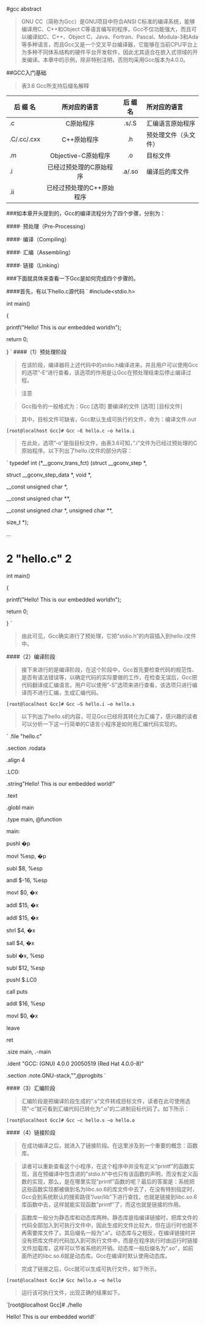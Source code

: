 #gcc abstract
>GNU CC（简称为Gcc）是GNU项目中符合ANSI C标准的编译系统，能够编译用C、C++和Object C等语言编写的程序。Gcc不仅功能强大，而且可以编译如C、C++、Object C、Java、Fortran、Pascal、Modula-3和Ada等多种语言，而且Gcc又是一个交叉平台编译器，它能够在当前CPU平台上为多种不同体系结构的硬件平台开发软件，因此尤其适合在嵌入式领域的开发编译。本章中的示例，除非特别注明，否则均采用Gcc版本为4.0.0。

##GCC入门基础

>表3.6 Gcc所支持后缀名解释

后 缀 名     | 所对应的语言              | 后 缀 名   | 所对应的语言
--          |:--:                     |:--:       |:--
.c          |C原始程序                  |     .s/.S |       汇编语言原始程序
.C/.cc/.cxx |C++原始程序                |    .h     |       预处理文件（头文件）
.m          |Objective-C原始程序        |    .o     |  目标文件
.i          |已经过预处理的C原始程序      |   .a/.so  |  编译后的库文件
.ii         |已经过预处理的C++原始程序    |

 	 
###如本章开头提到的，Gcc的编译流程分为了四个步骤，分别为：

####· 预处理（Pre-Processing）

####· 编译（Compiling）

####· 汇编（Assembling）

####· 链接（Linking）

###下面就具体来查看一下Gcc是如何完成四个步骤的。

####首先，有以下hello.c源代码
`
#include<stdio.h>

int main()

{

printf("Hello! This is our embedded world!n");

return 0;

}
`
####（1）预处理阶段

>在该阶段，编译器将上述代码中的stdio.h编译进来，并且用户可以使用Gcc的选项”-E”进行查看，该选项的作用是让Gcc在预处理结束后停止编译过程。

 	
>注意

>Gcc指令的一般格式为：Gcc [选项] 要编译的文件 [选项] [目标文件]

>其中，目标文件可缺省，Gcc默认生成可执行的文件，命为：编译文件.out

 

`[root@localhost Gcc]# Gcc –E hello.c –o hello.i`

 

>在此处，选项”-o”是指目标文件，由表3.6可知，”.i”文件为已经过预处理的C原始程序。以下列出了hello.i文件的部分内容：

 
`
typedef int (*__gconv_trans_fct) (struct __gconv_step *,

struct __gconv_step_data *, void *,

__const unsigned char *,

__const unsigned char **,

__const unsigned char *, unsigned char **,

size_t *);

…

# 2 "hello.c" 2

int main()

{

printf("Hello! This is our embedded world!n");

return 0;

}
`
 

>由此可见，Gcc确实进行了预处理，它把”stdio.h”的内容插入到hello.i文件中。

####（2）编译阶段

>接下来进行的是编译阶段，在这个阶段中，Gcc首先要检查代码的规范性、是否有语法错误等，以确定代码的实际要做的工作，在检查无误后，Gcc把代码翻译成汇编语言。用户可以使用”-S”选项来进行查看，该选项只进行编译而不进行汇编，生成汇编代码。

 

`[root@localhost Gcc]# Gcc –S hello.i –o hello.s`

 

>以下列出了hello.s的内容，可见Gcc已经将其转化为汇编了，感兴趣的读者可以分析一下这一行简单的C语言小程序是如何用汇编代码实现的。

 
`
.file "hello.c"

.section .rodata

.align 4

.LC0:

.string"Hello! This is our embedded world!"

.text

.globl main

.type main, @function

main:

pushl �p

movl %esp, �p

subl $8, %esp

andl $-16, %esp

movl $0, �x

addl $15, �x

addl $15, �x

shrl $4, �x

sall $4, �x

subl �x, %esp

subl $12, %esp

pushl $.LC0

call puts

addl $16, %esp

movl $0, �x

leave

ret

.size main, .-main

.ident "GCC: (GNU) 4.0.0 20050519 (Red Hat 4.0.0-8)"

.section .note.GNU-stack,"",@progbits
`
 

####（3）汇编阶段

>汇编阶段是把编译阶段生成的”.s”文件转成目标文件，读者在此可使用选项”-c”就可看到汇编代码已转化为”.o”的二进制目标代码了。如下所示：

 

`[root@localhost Gcc]# Gcc –c hello.s –o hello.o`

 

####（4）链接阶段

>在成功编译之后，就进入了链接阶段。在这里涉及到一个重要的概念：函数库。

>读者可以重新查看这个小程序，在这个程序中并没有定义”printf”的函数实现，且在预编译中包含进的”stdio.h”中也只有该函数的声明，而没有定义函数的实现，那么，是在哪里实现”printf”函数的呢？最后的答案是：系统把这些函数实现都被做到名为libc.so.6的库文件中去了，在没有特别指定时，Gcc会到系统默认的搜索路径”/usr/lib”下进行查找，也就是链接到libc.so.6库函数中去，这样就能实现函数”printf”了，而这也就是链接的作用。

>函数库一般分为静态库和动态库两种。静态库是指编译链接时，把库文件的代码全部加入到可执行文件中，因此生成的文件比较大，但在运行时也就不再需要库文件了。其后缀名一般为”.a”。动态库与之相反，在编译链接时并没有把库文件的代码加入到可执行文件中，而是在程序执行时由运行时链接文件加载库，这样可以节省系统的开销。动态库一般后缀名为”.so”，如前面所述的libc.so.6就是动态库。Gcc在编译时默认使用动态库。

>完成了链接之后，Gcc就可以生成可执行文件，如下所示。

 

`[root@localhost Gcc]# Gcc hello.o –o hello`

 

>运行该可执行文件，出现正确的结果如下。

 

`[root@localhost Gcc]# ./hello

Hello! This is our embedded world!`